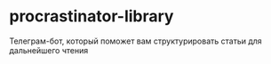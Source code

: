 # procrastinator-library
Телеграм-бот, который поможет вам структурировать статьи для дальнейшего чтения 
